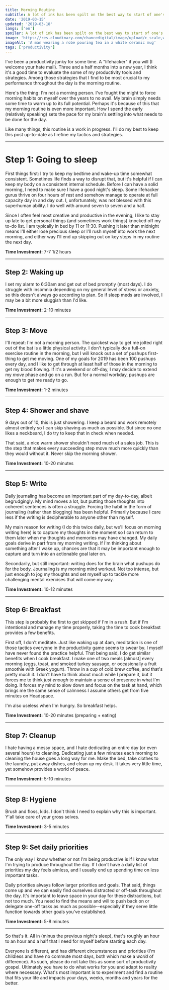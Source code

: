 ```yaml
---
title: Morning Routine
subtitle: A lot of ink has been spilt on the best way to start of one's day. Here I offer to pour out more. This is what helps me get up and running.
date: '2019-03-15'
updated: '2019-03-18'
langs: ['en']
spoiler: A lot of ink has been spilt on the best way to start of one's day. Here I offer to pour out more. This is what helps me get up and running.
image: 'https://res.cloudinary.com/chancedigital/image/upload/c_scale,w_1500/v1551843622/chance.tech/images/philipp-cordts-326252-unsplash.jpg'
imageAlt: 'A man wearing a robe pouring tea in a white ceramic mug'
tags: ['productivity']
---
```


I've been a productivity junky for some time. A "lifehacker" if you will (I welcome your hate mail). Three and a half months into a new year, I think it's a good time to evaluate the some of my productivity tools and strategies. Among those strategies that I find to be most crucial to my performance throughout the day is the morning routine.

Here's the thing: I'm not a morning person. I've fought the might to force morning habits on myself over the years to no avail. My brain simply needs some time to warm up to its full potential. Perhaps it's because of this that my morning routine is even more important. How I spend the early (relatively speaking) sets the pace for my brain's settling into what needs to be done for the day.

Like many things, this routine is a work in progress. I'll do my best to keep this post up-to-date as I refine my tactics and strategies.

---

# Step 1: Going to sleep
First things first: I try to keep my bedtime and wake-up time somewhat consistent. Sometimes life finds a way to disrupt that, but it's helpful if I can keep my body on a consistent internal schedule. Before I can have a solid morning, I need to make sure I have a good night's sleep. Some lifehacker gurus thrive on four hours of rest and somehow manage to operate at full capacity day in and day out. I, unfortunately, was not blessed with this superhuman ability. I do well with around seven to seven and a half.

Since I often feel most creative and productive in the evening, I like to stay up late to get personal things (and sometimes work things) knocked off my to-do list. I am typically in bed by 11 or 11:30. Pushing it later than midnight means I'll either lose precious sleep or I'll rush myself into work the next morning, and either way I'll end up skipping out on key steps in my routine the next day.

**Time Investment:** 7-7 1/2 hours

---

## Step 2: Waking up 
I set my alarm to 6:30am and get out of bed promptly (most days). I do struggle with insomnia depending on my general level of stress or anxiety, so this doesn't always go according to plan. So if sleep meds are involved, I may be a bit more sluggish than I'd like.

**Time Investment:** 2-10 minutes

---

## Step 3: Move
I'll repeat: I'm not a morning person. The quickest way to get me jolted right out of the bat is a little physical activity. I don't typically do a full-on exercise routine in the morning, but I will knock out a set of pushups first-thing to get me moving. One of my goals for 2019 has been 100 pushups every day, and I like to get through at least half of those in the morning to get my blood flowing. If it's a weekend or off-day, I may decide to extend my *move* phase and go on a run. But for a normal workday, pushups are enough to get me ready to go.

**Time Investment:** 1-2 minutes

---

## Step 4: Shower and shave
9 days out of 10, this is just showering. I keep a beard and work remotely almost entirely so I can skip shaving as much as possible. But since no one likes a neckbeard, I do try to keep that in check when needed.

That said, a nice warm shower shouldn't need much of a sales job. This is the step that makes every succeeding step move much more quickly than they would without it. Never skip the morning shower.

**Time Investment:** 10-20 minutes

---

## Step 5: Write
Daily journaling has become an important part of my day-to-day, albeit begrudgingly. My mind moves a lot, but putting those thoughts into coherent sentences is often a struggle. Forcing the habit in the form of journaling (rather than blogging) has been helpful. Primarily because I care less if the writing is decipherable to anyone other than myself.

My main reason for writing (I do this twice daily, but we'll focus on morning writing here) is to capture my thoughts in the moment so I can return to them later when my thoughts and memories may have changed. My daily goals derive in part from my morning writing. If I'm thinking about something after I wake up, chances are that it may be important enough to capture and turn into an actionable goal later on.

Secondarily, but still important: writing does for the brain what pushups do for the body. Journaling is my morning mind workout. Not too intense, but just enough to jog my thoughts and set myself up to tackle more challenging mental exercises that will come my way.

**Time Investment:** 10-12 minutes

___

## Step 6: Breakfast
This step is probably the first to get skipped if I'm in a rush. But if I'm intentional and manage my time properly, taking the time to cook breakfast provides a few benefits. 

First off, I don't meditate. Just like waking up at 4am, meditation is one of those tactics everyone in the productivity game seems to swear by. I myself have never found the practice helpful. That being said, I do get similar benefits when I cook breakfast. I make one of two meals \[almost\] every morning (eggs, toast, and smoked turkey sausage, or occasionally a fruit smoothie with Greek yogurt). Throw in a cup of cold brew coffee, and that's pretty much it. I don't have to think about much while I prepare it, but it forces me to think *just enough* to maintain a sense of presence in what I'm doing. It forces my mind to slow down and focus on the task at hand, which brings me the same sense of calmness I assume others get from five minutes on Headspace.

I'm also useless when I'm hungry. So breakfast helps.

**Time Investment:** 10-20 minutes (preparing + eating)

___

## Step 7: Cleanup
I hate having a messy space, and I hate dedicating an entire day (or even several hours) to cleaning. Dedicating just a few minutes each morning to cleaning the house goes a long way for me. Make the bed, take clothes to the laundry, put away dishes, and clean up my desk. It takes very little time, yet somehow provides a world of peace.

**Time Investment:** 5-10 minutes

---

## Step 8: Hygiene
Brush and floss, kids. I don't think I need to explain why this is important. Y'all take care of your gross selves.

**Time Investment:** 3-5 minutes

---

## Step 9: Set daily priorities
The only way I know whether or not I'm being productive is if I know what I'm trying to produce throughout the day. If I don't have a daily list of priorities my day feels aimless, and I usually end up spending time on less important tasks.

Daily priorities always follow larger priorities and goals. That said, things come up and we can easily find ourselves distracted or off-task throughout the day. It's important to leave space in your day for these distractions, but not too much. You need to find the means and will to push back on or delegate one-off tasks as much as possible--especially if they serve little function towards other goals you've established.

**Time Investment:** 5-8 minutes

---

So that's it. All in (minus the previous night's sleep), that's roughly an hour to an hour and a half that I need for myself before starting each day.

Everyone is different, and has different circumstances and priorities (I'm childless and have no commute most days, both which make a *world* of difference). As such, please do not take this as some sort of productivity gospel. Ultimately you have to do what works for you and adapt to reality where necessary. What's most important is to experiment and find a routine that fits your life and impacts your days, weeks, months and years for the better.

